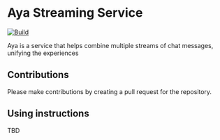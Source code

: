 # Aya Streaming Service

[![Build](https://github.com/huynd2001/aya-streaming/actions/workflows/aya.yaml/badge.svg?event=push)](https://github.com/huynd2001/aya-streaming/actions/workflows/aya.yaml)

Aya is a service that helps combine multiple streams of chat messages, unifying the experiences

## Contributions

Please make contributions by creating a pull request for the repository.

## Using instructions

TBD
